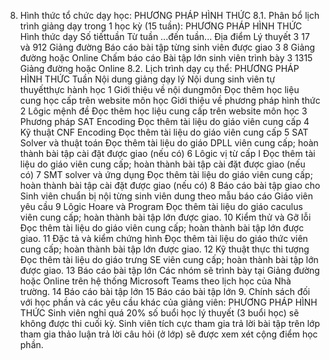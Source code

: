 8. Hình thức tổ chức dạy học: PHƯƠNG PHÁP HÌNH THỨC
8.1. Phân bổ lịch trình giảng dạy trong 1 học kỳ (15 tuần): PHƯƠNG PHÁP HÌNH THỨC Hình thức dạy Số tiếttuần Từ tuần ...đến tuần... Địa điểm Lý thuyết 3 17 và 912 Giảng đường
Báo cáo bài tập từng sinh viên được giao 3 8 Giảng đường hoặc Online
Chấm báo cáo Bài tập lớn sinh viên trình bày 3 1315 Giảng đường hoặc Online
8.2. Lịch trình dạy cụ thể: PHƯƠNG PHÁP HÌNH THỨC Tuần Nội dung giảng dạy lý Nội dung sinh viên tự thuyếtthực hành học 1 Giới thiệu về nội dungmôn Đọc thêm học liệu cung học cấp trên website môn học Giới thiệu về phương pháp hình thức 2 Lôgic mệnh đề Đọc thêm học liệu cung cấp trên website môn học 3 Phương pháp SAT Encoding Đọc thêm tài liệu do giáo viên cung cấp 4 Kỹ thuật CNF Encoding Đọc thêm tài liệu do giáo viên cung cấp 5 SAT Solver và thuật toán Đọc thêm tài liệu do giáo DPLL viên cung cấp; hoàn thành bài tập cài đặt được giao (nếu có) 6 Lôgic vị từ cấp I Đọc thêm tài liệu do giáo viên cung cấp; hoàn thành bài tập cài đặt được giao (nếu có) 7 SMT solver và ứng dụng Đọc thêm tài liệu do giáo viên cung cấp; hoàn thành bài tập cài đặt được giao (nếu có) 8 Báo cáo bài tập giao cho Sinh viên chuẩn bị nội từng sinh viên dung theo mẫu báo cáo Giáo viên yêu cầu 9 Lôgic Hoare và Program Đọc thêm tài liệu do giáo caculus viên cung cấp; hoàn thành bài tập lớn được giao. 10 Kiểm thử và Gỡ lỗi Đọc thêm tài liệu do giáo viên cung cấp; hoàn thành bài tập lớn được giao. 11 Đặc tả và kiểm chứng hình Đọc thêm tài liệu do giáo thức viên cung cấp; hoàn thành bài tập lớn được giao. 12 Kỹ thuật thực thi tượng Đọc thêm tài liệu do giáo trưng SE viên cung cấp; hoàn thành bài tập lớn được giao. 13 Báo cáo bài tập lớn Các nhóm sẽ trình bày tại Giảng đường hoặc Online trên hệ thống Microsoft Teams theo lịch học của Nhà trường. 14 Báo cáo bài tập lớn 15 Báo cáo bài tập lớn 9. Chính sách đối với học phần và các yêu cầu khác của giảng viên: PHƯƠNG PHÁP HÌNH THỨC Sinh viên nghỉ quá 20% số buổi học lý thuyết (3 buổi học) sẽ không được thi cuối kỳ. Sinh viên tích cực tham gia trả lời bài tập trên lớp tham gia thảo luận trả lời câu hỏi (ở lớp) sẽ được xem xét cộng điểm học phần.
